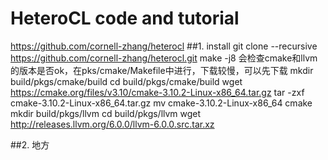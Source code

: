 # HeteroCL code and tutorial

https://github.com/cornell-zhang/heterocl 
##1. install 
git clone --recursive https://github.com/cornell-zhang/heterocl.git 
make -j8 
会检查cmake和llvm的版本是否ok，在pks/cmake/Makefile中进行，下载较慢，可以先下载 
mkdir build/pkgs/cmake/build 
cd build/pkgs/cmake/build 
wget https://cmake.org/files/v3.10/cmake-3.10.2-Linux-x86_64.tar.gz 
tar -zxf cmake-3.10.2-Linux-x86_64.tar.gz 
mv cmake-3.10.2-Linux-x86_64 cmake 
mkdir build/pkgs/llvm 
cd build/pkgs/llvm 
wget http://releases.llvm.org/6.0.0/llvm-6.0.0.src.tar.xz 

##2. 地方 
